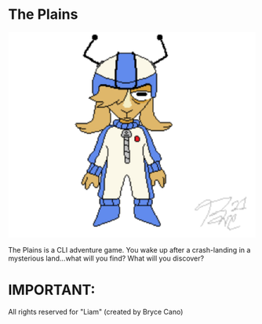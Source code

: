 # The Plains
![LiamArt](https://github.com/draumaz/plains/blob/main/liambody.png?raw=true?raw=true "Goat Boy")

The Plains is a CLI adventure game. You wake up after a crash-landing in a mysterious land...what will you find? What will you discover?

# IMPORTANT:
All rights reserved for "Liam" (created by Bryce Cano)

